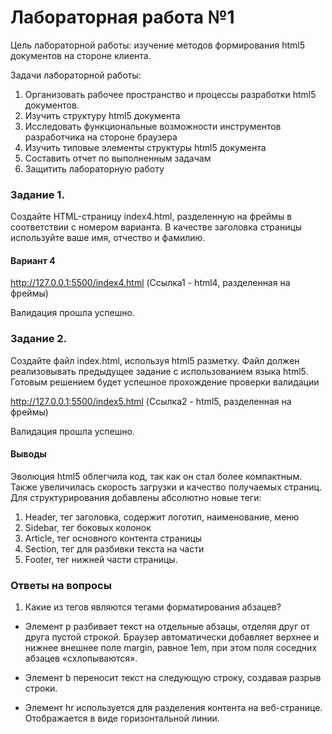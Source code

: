 # Лабораторная работа №1 #

Цель лабораторной работы: изучение методов формирования html5 документов на стороне клиента.

Задачи лабораторной работы:
  1. Организовать рабочее пространство и процессы разработки html5 документов.
  2. Изучить структуру html5 документа
  3. Исследовать функциональные возможности инструментов разработчика на стороне браузера
  4. Изучить типовые элементы структуры html5 документа
  5. Составить отчет по выполненным задачам
  6. Защитить лабораторную работу

### Задание 1. ###
Создайте HTML-страницу index4.html, разделенную на фреймы в соответствии с номером варианта. В качестве заголовка страницы используйте ваше имя, отчество и фамилию. 

#### Вариант 4 ####
http://127.0.0.1:5500/index4.html  (Ссылка1 - html4, разделенная на фреймы)

Валидация прошла успешно.

### Задание 2. ###
Создайте файл index.html, используя html5 разметку. Файл должен реализовывать предыдущее задание с использованием языка html5. Готовым решением будет успешное прохождение проверки валидации 

http://127.0.0.1:5500/index5.html (Ссылка2 - html5, разделенная на фреймы)

Валидация прошла успешно.

#### Выводы ####

Эволюция html5 облегчила код, так как он стал более компактным. Также увеличилась скорость загрузки и качество получаемых страниц. 
Для структурирования добавлены абсолютно новые теги:
1. Header, тег заголовка, содержит логотип, наименование, меню
2. Sidebar, тег боковых колонок
3. Article, тег основного контента страницы
4. Section, тег для разбивки текста на части
5. Footer, тег нижней части страницы.

### Ответы на вопросы ###

1. Какие из тегов являются тегами форматирования абзацев?

+ Элемент p разбивает текст на отдельные абзацы, отделяя друг от друга пустой строкой. Браузер автоматически добавляет верхнее и нижнее внешнее поле margin, равное 1em, при этом поля соседних абзацев «схлопываются».
  
+ Элемент b переносит текст на следующую строку, создавая разрыв строки.

+ Элемент hr используется для разделения контента на веб-странице. Отображается в виде горизонтальной линии.
